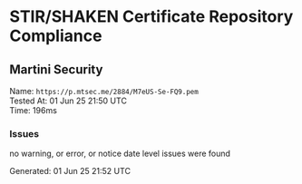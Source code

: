 # STIR/SHAKEN Certificate Repository Compliance

## Martini Security

Name: `https://p.mtsec.me/2884/M7eUS-Se-FQ9.pem`\
Tested At: 01 Jun 25 21:50 UTC\
Time: 196ms

### Issues

no warning, or error, or notice date level issues were found

Generated: 01 Jun 25 21:52 UTC